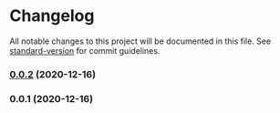 # Changelog

All notable changes to this project will be documented in this file. See [standard-version](https://github.com/conventional-changelog/standard-version) for commit guidelines.

### [0.0.2](https://github.com/adurc/exposure-react-admin/compare/v0.0.1...v0.0.2) (2020-12-16)

### 0.0.1 (2020-12-16)
